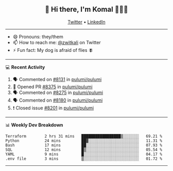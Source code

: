 <h2 align="center"> 👋 Hi there, I'm Komal 🧑🏾‍💻 </h2>
<p align="center">
    <a href="https://twitter.com/zwitkali">Twitter</a> •
    <a href="https://www.linkedin.com/in/komal-ali/">LinkedIn</a>
</p>

--------

- 😄 Pronouns: they/them
- 📫 How to reach me: [@zwitkali](https://twitter.com/zwitkali) on Twitter
- ⚡ Fun fact: My dog is afraid of flies 🪰

--------
💻 **Recent Activity**

<!--START_SECTION:activity-->
1. 🗣 Commented on [#8131](https://github.com/pulumi/pulumi/issues/8131) in [pulumi/pulumi](https://github.com/pulumi/pulumi)
2. 💪 Opened PR [#8375](https://github.com/pulumi/pulumi/pull/8375) in [pulumi/pulumi](https://github.com/pulumi/pulumi)
3. 🗣 Commented on [#8275](https://github.com/pulumi/pulumi/issues/8275) in [pulumi/pulumi](https://github.com/pulumi/pulumi)
4. 🗣 Commented on [#8180](https://github.com/pulumi/pulumi/issues/8180) in [pulumi/pulumi](https://github.com/pulumi/pulumi)
5. ❗️ Closed issue [#8201](https://github.com/pulumi/pulumi/issues/8201) in [pulumi/pulumi](https://github.com/pulumi/pulumi)
<!--END_SECTION:activity-->

--------

📊 **Weekly Dev Breakdown**
<!--START_SECTION:waka-->

```text
Terraform        2 hrs 31 mins   █████████████████▒░░░░░░░   69.21 %
Python           24 mins         ██▓░░░░░░░░░░░░░░░░░░░░░░   11.31 %
Bash             17 mins         ██░░░░░░░░░░░░░░░░░░░░░░░   07.93 %
SQL              12 mins         █▒░░░░░░░░░░░░░░░░░░░░░░░   05.54 %
YAML             9 mins          █░░░░░░░░░░░░░░░░░░░░░░░░   04.17 %
.env file        3 mins          ▒░░░░░░░░░░░░░░░░░░░░░░░░   01.72 %
```

<!--END_SECTION:waka-->

--------

